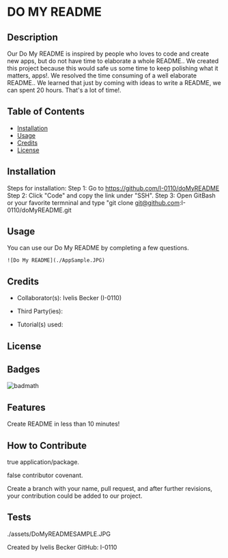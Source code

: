 # DO MY README

## Description

Our Do My README is inspired by people who loves to code and create new apps, but do not have time to elaborate a whole README.. We created this project because this would safe us some time to keep polishing what it matters, apps!. We resolved the time consuming of a well elaborate README.. We learned that just by coming with ideas to write a README, we can spent 20 hours. That's a lot of time!.


## Table of Contents

- [Installation](#installation)
- [Usage](#usage)
- [Credits](#credits)
- [License](#license)

## Installation

Steps for installation:
Step 1: Go to https://github.com/I-0110/doMyREADME
Step 2: Click "Code" and copy the link under "SSH".
Step 3: Open GitBash or your favorite termninal and type "git clone git@github.com:I-0110/doMyREADME.git

## Usage

You can use our Do My README by completing a few questions.

    ![Do My README](./AppSample.JPG)
    
## Credits

- Collaborator(s):
Ivelis Becker (I-0110)

- Third Party(ies):


- Tutorial(s) used: 


## License



## Badges

![badmath](ttps://img.shields.io/badge/logo-javascript-blue?logo=javascript)

## Features

Create README in less than 10 minutes!

## How to Contribute

true application/package. 

false contributor covenant. 

Create a branch with your name, pull request, and after further revisions, your   contribution  could be added to our project.

## Tests

./assets/DoMyREADMESAMPLE.JPG

Created by Ivelis Becker GitHub: I-0110